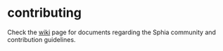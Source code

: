 contributing
============

Check the [wiki](https://github.com/sphia/contributing/wiki) page for documents
regarding the Sphia community and contribution guidelines.
